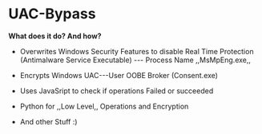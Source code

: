 # UAC-Bypass

**What does it do? And how?**

- Overwrites Windows Security Features to disable Real Time Protection (Antimalware Service Executable) --- Process Name ,,MsMpEng.exe,,

- Encrypts Windows UAC---User OOBE Broker (Consent.exe)

- Uses JavaSript to check if operations Failed or succeeded 

- Python for ,,Low Level,, Operations and Encryption 

- And other Stuff :)


